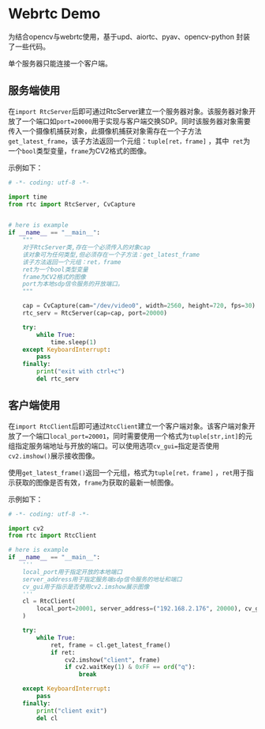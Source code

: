 # Webrtc Demo

为结合opencv与webrtc使用，基于upd、aiortc、pyav、opencv-python 封装了一些代码。

单个服务器只能连接一个客户端。

## 服务端使用

在`import RtcServer`后即可通过RtcServer建立一个服务器对象。该服务器对象开放了一个端口如`port=20000`用于实现与客户端交换SDP。同时该服务器对象需要传入一个摄像机捕获对象，此摄像机捕获对象需存在一个子方法`get_latest_frame`，该子方法返回一个元组：`tuple[ret，frame]`  ，其中` ret`为一个`bool`类型变量，`frame`为CV2格式的图像。

示例如下：

```python
# -*- coding: utf-8 -*-

import time
from rtc import RtcServer, CvCapture


# here is example
if __name__ == "__main__":
    """
    对于RtcServer类,存在一个必须传入的对象cap
    该对象可为任何类型,但必须存在一个子方法：get_latest_frame
    该子方法返回一个元组：ret，frame
    ret为一个bool类型变量
    frame为CV2格式的图像
    port为本地sdp信令服务的开放端口。
    """

    cap = CvCapture(cam="/dev/video0", width=2560, height=720, fps=30)
    rtc_serv = RtcServer(cap=cap, port=20000)

    try:
        while True:
            time.sleep(1)
    except KeyboardInterrupt:
        pass
    finally:
        print("exit with ctrl+c")
        del rtc_serv
```

## 客户端使用

在`import RtcClient`后即可通过`RtcClient`建立一个客户端对象。该客户端对象开放了一个端口`local_port=20001`，同时需要使用一个格式为`tuple[str,int]`的元组指定服务端地址与开放的端口。可以使用选项`cv_gui=`指定是否使用`cv2.imshow()`展示接收图像。

使用`get_latest_frame()`返回一个元组，格式为`tuple[ret，frame]` ，`ret`用于指示获取的图像是否有效，`frame`为获取的最新一帧图像。

示例如下：

```python
# -*- coding: utf-8 -*-

import cv2
from rtc import RtcClient

# here is example
if __name__ == "__main__":
    '''
    local_port用于指定开放的本地端口
    server_address用于指定服务端sdp信令服务的地址和端口
    cv_gui用于指示是否使用cv2.imshow展示图像
    '''
    cl = RtcClient(
        local_port=20001, server_address=("192.168.2.176", 20000), cv_gui=False
    )

    try:
        while True:
            ret, frame = cl.get_latest_frame()
            if ret:
                cv2.imshow("client", frame)
                if cv2.waitKey(1) & 0xFF == ord("q"):
                    break

    except KeyboardInterrupt:
        pass
    finally:
        print("client exit")
        del cl
```

